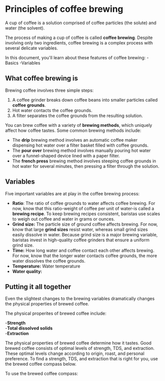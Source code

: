 # Principles of coffee brewing  

A cup of coffee is a solution comprised of coffee particles (the solute) and water (the solvent).

The process of making a cup of coffee is called **coffee brewing**. Despite involving only two ingredients, coffee brewing is a complex process with several delicate variables.

In this document, you'll learn about these features of coffee brewing:
-Basics 
-Variables 

## What coffee brewing is      
Brewing coffee involves three simple steps: 
1. A coffee grinder breaks down coffee beans into smaller particles called **coffee grounds**. 
2. Hot water contacts the coffee grounds. 
3. A filter separates the coffee grounds from the resulting solution.  
 
You can brew coffee with a variety of **brewing methods**, which uniquely affect how coffee tastes. Some common brewing methods include: 
- The **drip** brewing method involves an automatic coffee maker dispensing hot water over a filter basket filled with coffee grounds. 
- The **pour over** brewing method involves manually pouring hot water over a funnel-shaped device lined with a paper filter. 
- The **french press** brewing method involves steeping coffee grounds in hot water for several minutes, then pressing a filter through the solution. 

## Variables 
Five important variables are at play in the coffee brewing process:  

- **Ratio**: The ratio of coffee grounds to water affects coffee brewing. For now, know that this ratio-weight of coffee per unit of water-is called a **brewing recipe**. To keep brewing recipes consistent, baristas use scales to weigh out coffee and water in grams or ounces. 
- **Grind size:** The particle size of ground coffee affects brewing. For now, know that large **grind sizes** resist water, whereas small grind sizes easily dissolve in water. Because grind size is a major brewing variable, baristas invest in high-quality coffee grinders that ensure a uniform grind size. 
- **Time:** How long water and coffee contact each other affects brewing. For now, know that the longer water contacts coffee grounds, the more water dissolves the coffee grounds. 
- **Temperature:** Water temperature 
- **Water quality:** 

## Putting it all together 
Even the slightest changes to the brewing variables dramatically changes the physical properties of brewed coffee.

The physical properites of brewed coffee include: 

-**Strength**<br>
-**Total dissolved solids**<br>
-**Extraction**<br> 

The physical properties of brewed coffee determine how it tastes. Good brewed coffee consists of optimal levels of strength, TDS, and extraction. These optimal levels change according to origin, roast, and personal preference. To find a strength, TDS, and extraction that is right for you, use the brewed coffee compass below. 

To use the brewed coffee compass: 
